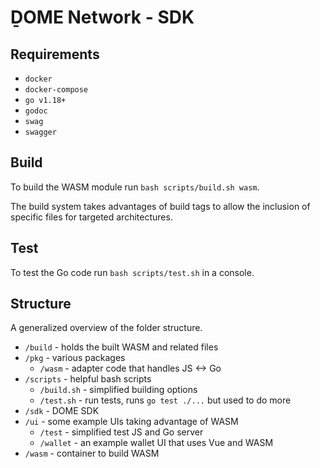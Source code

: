 # ḎOME Network - SDK

## Requirements

* `docker`
* `docker-compose`
* `go v1.18+`
* `godoc`
* `swag`
* `swagger`

## Build

To build the WASM module run `bash scripts/build.sh wasm`.

The build system takes advantages of build tags to allow the inclusion of specific files for targeted architectures.

## Test

To test the Go code run `bash scripts/test.sh` in a console.

## Structure

A generalized overview of the folder structure.

* `/build` - holds the built WASM and related files
* `/pkg` - various packages
  * `/wasm` - adapter code that handles JS <-> Go
* `/scripts` - helpful bash scripts
  * `/build.sh` - simplified building options
  * `/test.sh` - run tests, runs `go test ./...` but used to do more
* `/sdk` - DOME SDK
* `/ui` - some example UIs taking advantage of WASM
  * `/test` - simplified test JS and Go server
  * `/wallet` - an example wallet UI that uses Vue and WASM
* `/wasm` - container to build WASM

